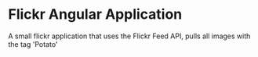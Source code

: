 # Flickr Angular Application #

A small flickr application that uses the Flickr Feed API, pulls all images with the tag 'Potato'